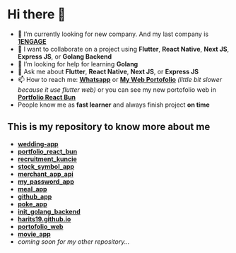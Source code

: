 # Hi there 👋

- 🔭 I’m currently looking for new company. And my last company is [**1ENGAGE**](https://www.1engage.ai/)
- 👯 I want to collaborate on a project using **Flutter**, **React Native**, **Next JS**, **Express JS**, or **Golang Backend**
- 🤔 I’m looking for help for learning **Golang**
- 💬 Ask me about **Flutter**,  **React Native**, **Next JS**, or **Express JS**
- 📫 How to reach me: [**Whatsapp**](https://wa.me/6283840493135) or [**My Web Portofolio**](http://harits19.github.io/) *(little bit slower because it use flutter web)* or you can see my new portofolio web in [**Portfolio React Bun**](http://harits19.github.io/portfolio-react-bun)
- People know me as **fast learner** and always finish project **on time**

## This is my repository to know more about me
- [**wedding-app**](https://harits19.github.io/wedding-app)
- [**portfolio_react_bun**](https://harits19.github.io/portfolio-react-bun)
- [**recruitment_kuncie**](https://github.com/Harits19/recruitment_kuncie)
- [**stock_symbol_app**](https://github.com/Harits19/stock_symbol_app)
- [**merchant_app_api**](https://github.com/Harits19/merchant_app_api)
- [**my_password_app**](https://github.com/Harits19/my_password_app)
- [**meal_app**](https://github.com/Harits19/meal_app)
- [**github_app**](https://github.com/Harits19/github_app)
- [**poke_app**](https://github.com/Harits19/poke_app)
- [**init_golang_backend**](https://github.com/Harits19/init_golang_backend)
- [**harits19.github.io**](https://github.com/Harits19/Harits19.github.io)
- [**portofolio_web**](https://github.com/Harits19/portofolio_web)
- [**movie_app**](https://github.com/Harits19/movie_app)
-  *coming soon for my other repository...*
